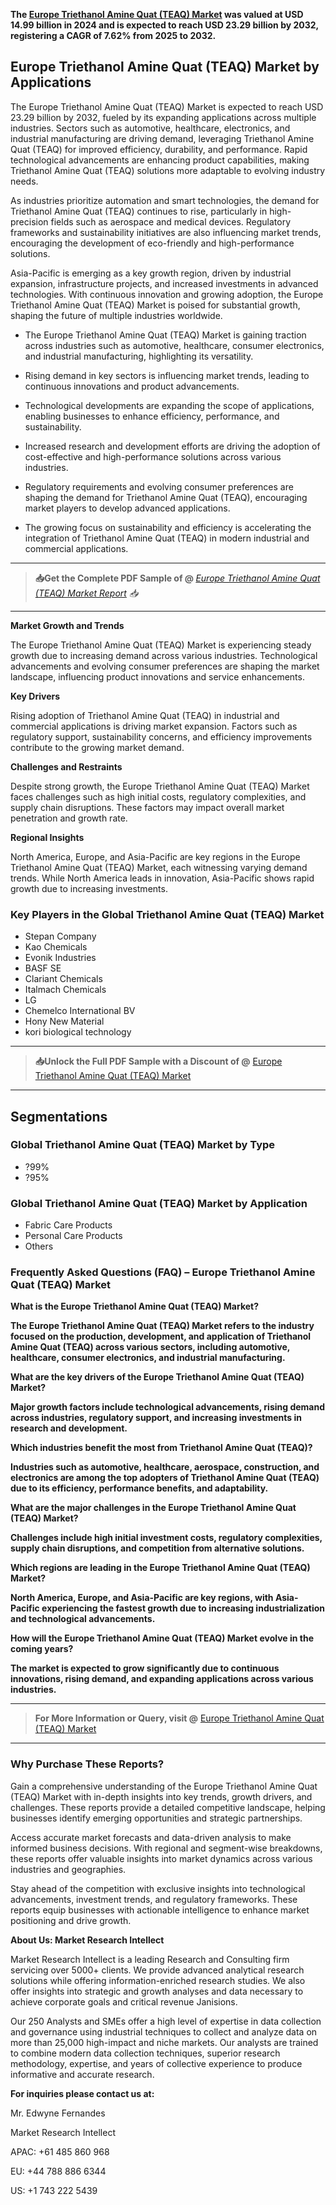 <p><strong>The <a href="https://www.marketresearchintellect.com/download-sample/?rid=932514&amp;utm_source=Pulse-April-Europe&amp;utm_medium=852">Europe Triethanol Amine Quat (TEAQ) Market</a> was valued at USD 14.99 billion in 2024 and is expected to reach USD 23.29 billion by 2032, registering a CAGR of 7.62% from 2025 to 2032.</strong></p><h2>Europe Triethanol Amine Quat (TEAQ) Market by Applications&nbsp;</h2><p><p>The Europe Triethanol Amine Quat (TEAQ) Market is expected to reach USD 23.29 billion by 2032, fueled by its expanding applications across multiple industries. Sectors such as automotive, healthcare, electronics, and industrial manufacturing are driving demand, leveraging Triethanol Amine Quat (TEAQ) for improved efficiency, durability, and performance. Rapid technological advancements are enhancing product capabilities, making Triethanol Amine Quat (TEAQ) solutions more adaptable to evolving industry needs.</p><p>As industries prioritize automation and smart technologies, the demand for Triethanol Amine Quat (TEAQ) continues to rise, particularly in high-precision fields such as aerospace and medical devices. Regulatory frameworks and sustainability initiatives are also influencing market trends, encouraging the development of eco-friendly and high-performance solutions.</p><p>Asia-Pacific is emerging as a key growth region, driven by industrial expansion, infrastructure projects, and increased investments in advanced technologies. With continuous innovation and growing adoption, the Europe Triethanol Amine Quat (TEAQ) Market is poised for substantial growth, shaping the future of multiple industries worldwide.</p></p><ul><li><p>The Europe Triethanol Amine Quat (TEAQ) Market is gaining traction across industries such as automotive, healthcare, consumer electronics, and industrial manufacturing, highlighting its versatility.</p></li><li><p>Rising demand in key sectors is influencing market trends, leading to continuous innovations and product advancements.</p></li><li><p>Technological developments are expanding the scope of applications, enabling businesses to enhance efficiency, performance, and sustainability.</p></li><li><p>Increased research and development efforts are driving the adoption of cost-effective and high-performance solutions across various industries.</p></li><li><p>Regulatory requirements and evolving consumer preferences are shaping the demand for Triethanol Amine Quat (TEAQ), encouraging market players to develop advanced applications.</p></li><li><p>The growing focus on sustainability and efficiency is accelerating the integration of Triethanol Amine Quat (TEAQ) in modern industrial and commercial applications.</p></li></ul><hr /><blockquote><p><strong><span class="font-[700]">📥Get the Complete PDF Sample of @ </span></strong><em><span class="font-[700]"><a href="https://www.marketresearchintellect.com/download-sample/?rid=932514&amp;utm_source=Pulse-April-Europe&amp;utm_medium=852" target="_blank" data-tracking-control-name="article-ssr-frontend-pulse_little-text-block" data-tracking-will-navigate="" data-test-link="">Europe Triethanol Amine Quat (TEAQ) Market Report</a>&nbsp;📥</span></em></p></blockquote><hr /><p class="" data-start="77" data-end="360"><strong data-start="77" data-end="105">Market Growth and Trends</strong></p><p class="" data-start="77" data-end="360">The Europe Triethanol Amine Quat (TEAQ) Market is experiencing steady growth due to increasing demand across various industries. Technological advancements and evolving consumer preferences are shaping the market landscape, influencing product innovations and service enhancements.</p><p class="" data-start="362" data-end="606"><strong data-start="362" data-end="377">Key Drivers</strong></p><p class="" data-start="362" data-end="606">Rising adoption of Triethanol Amine Quat (TEAQ) in industrial and commercial applications is driving market expansion. Factors such as regulatory support, sustainability concerns, and efficiency improvements contribute to the growing market demand.</p><p class="" data-start="608" data-end="849"><strong data-start="608" data-end="637">Challenges and Restraints</strong></p><p class="" data-start="608" data-end="849">Despite strong growth, the Europe Triethanol Amine Quat (TEAQ) Market faces challenges such as high initial costs, regulatory complexities, and supply chain disruptions. These factors may impact overall market penetration and growth rate.</p><p class="" data-start="851" data-end="1095"><strong data-start="851" data-end="872">Regional Insights</strong></p><p class="" data-start="851" data-end="1095">North America, Europe, and Asia-Pacific are key regions in the Europe Triethanol Amine Quat (TEAQ) Market, each witnessing varying demand trends. While North America leads in innovation, Asia-Pacific shows rapid growth due to increasing investments.</p><p><h3>Key Players in the Global Triethanol Amine Quat (TEAQ) Market </h3><ul><li>Stepan Company</li><li>Kao Chemicals</li><li>Evonik Industries</li><li>BASF SE</li><li>Clariant Chemicals</li><li>Italmach Chemicals</li><li>LG</li><li>Chemelco International BV</li><li>Hony New Material</li><li>kori biological technology</li></ul></p><hr /><blockquote><p><strong>📥Unlock the Full PDF Sample with a Discount of @</strong> <a href="https://www.marketresearchintellect.com/ask-for-discount/?rid=932514&amp;utm_source=Pulse-April-Europe&amp;utm_medium=852">Europe Triethanol Amine Quat (TEAQ) Market</a></p></blockquote><hr /><p><h2>Segmentations</h2><h3>Global Triethanol Amine Quat (TEAQ) Market by Type</h3><ul><li>?99%</li><li>?95%</li></ul><h3>Global Triethanol Amine Quat (TEAQ) Market by Application</h3><ul><li>Fabric Care Products</li><li>Personal Care Products</li><li>Others</li></ul></p><h3><strong>Frequently Asked Questions (FAQ) &ndash; Europe Triethanol Amine Quat (TEAQ) Market</strong></h3><p><strong>What is the Europe Triethanol Amine Quat (TEAQ) Market?</strong></p><p><strong>The Europe Triethanol Amine Quat (TEAQ) Market refers to the industry focused on the production, development, and application of Triethanol Amine Quat (TEAQ) across various sectors, including automotive, healthcare, consumer electronics, and industrial manufacturing.</strong></p><p><strong>What are the key drivers of the Europe Triethanol Amine Quat (TEAQ) Market?</strong></p><p><strong>Major growth factors include technological advancements, rising demand across industries, regulatory support, and increasing investments in research and development.</strong></p><p><strong>Which industries benefit the most from Triethanol Amine Quat (TEAQ)?</strong></p><p><strong>Industries such as automotive, healthcare, aerospace, construction, and electronics are among the top adopters of Triethanol Amine Quat (TEAQ) due to its efficiency, performance benefits, and adaptability.</strong></p><p><strong>What are the major challenges in the Europe Triethanol Amine Quat (TEAQ) Market?</strong></p><p><strong>Challenges include high initial investment costs, regulatory complexities, supply chain disruptions, and competition from alternative solutions.</strong></p><p><strong>Which regions are leading in the Europe Triethanol Amine Quat (TEAQ) Market?</strong></p><p><strong>North America, Europe, and Asia-Pacific are key regions, with Asia-Pacific experiencing the fastest growth due to increasing industrialization and technological advancements.</strong></p><p><strong>How will the Europe Triethanol Amine Quat (TEAQ) Market evolve in the coming years?</strong></p><p><strong>The market is expected to grow significantly due to continuous innovations, rising demand, and expanding applications across various industries.</strong></p><hr /><blockquote><p><span class="font-[700]"><strong>For More Information or Query, visit&nbsp;@</strong>&nbsp;</span><span class="font-[700]"><a href="https://www.marketresearchintellect.com/product/global-triethanol-amine-quat-teaq-market/?utm_source=Linkedin&utm_medium=852" target="_blank" data-tracking-control-name="article-ssr-frontend-pulse_little-text-block" data-tracking-will-navigate="" data-test-link="">Europe Triethanol Amine Quat (TEAQ) Market</a></span></p></blockquote><hr /><h3><strong data-start="0" data-end="31">Why Purchase These Reports?</strong></h3><p class="" data-start="35" data-end="297">Gain a comprehensive understanding of the Europe Triethanol Amine Quat (TEAQ) Market with in-depth insights into key trends, growth drivers, and challenges. These reports provide a detailed competitive landscape, helping businesses identify emerging opportunities and strategic partnerships.</p><p class="" data-start="299" data-end="540">Access accurate market forecasts and data-driven analysis to make informed business decisions. With regional and segment-wise breakdowns, these reports offer valuable insights into market dynamics across various industries and geographies.</p><p class="" data-start="542" data-end="784">Stay ahead of the competition with exclusive insights into technological advancements, investment trends, and regulatory frameworks. These reports equip businesses with actionable intelligence to enhance market positioning and drive growth.</p><p><strong><span class="font-[700]">About Us: Market Research Intellect</span></strong></p><p><span class="">Market Research Intellect is a leading Research and Consulting firm servicing over 5000+ clients. We provide advanced analytical research solutions while offering information-enriched research studies.&nbsp;</span>We also offer insights into strategic and growth analyses and data necessary to achieve corporate goals and critical revenue Janisions.</p><p><span class="">Our 250 Analysts and SMEs offer a high level of expertise in data collection and governance using industrial techniques to collect and analyze data on more than 25,000 high-impact and niche markets. Our analysts are trained to combine modern data collection techniques, superior research methodology, expertise, and years of collective experience to produce informative and accurate research.</span></p><p><strong>For inquiries please contact us at:</strong></p><p>Mr. Edwyne Fernandes</p><p>Market Research Intellect</p><p>APAC: +61 485 860 968</p><p>EU: +44 788 886 6344</p><p>US: +1 743 222 5439</p>